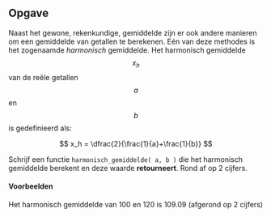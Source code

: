 ## Opgave
Naast het gewone, rekenkundige, gemiddelde zijn er ook andere manieren om een gemiddelde van getallen te berekenen. Eén van deze methodes is het zogenaamde *harmonisch* gemiddelde. Het harmonisch gemiddelde $$x_h$$ van de reële getallen $$a$$ en $$b$$ is gedefinieerd als:

$$
x_h = \dfrac{2}{\frac{1}{a}+\frac{1}{b}}
$$

Schrijf een functie `harmonisch_gemiddelde( a, b )` die het harmonisch gemiddelde berekent en deze waarde **retourneert**. Rond af op 2 cijfers.

#### Voorbeelden
Het harmonisch gemiddelde van 100 en 120 is 109.09 (afgerond op 2 cijfers)